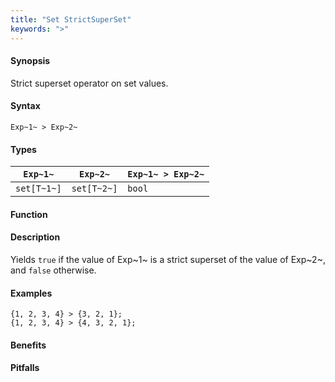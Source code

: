 ```yaml
---
title: "Set StrictSuperSet"
keywords: ">"
---
```


#### Synopsis

Strict superset operator on set values.

#### Syntax

`Exp~1~ > Exp~2~`

#### Types


| `Exp~1~`    |  `Exp~2~`    | `Exp~1~ > Exp~2~`  |
| --- | --- | --- |
| `set[T~1~]` |  `set[T~2~]` | `bool`               |


#### Function

#### Description

Yields `true` if the value of Exp~1~ is a strict superset of the value of Exp~2~, and `false` otherwise.

#### Examples

```rascal-shell
{1, 2, 3, 4} > {3, 2, 1};
{1, 2, 3, 4} > {4, 3, 2, 1};
```

#### Benefits

#### Pitfalls

